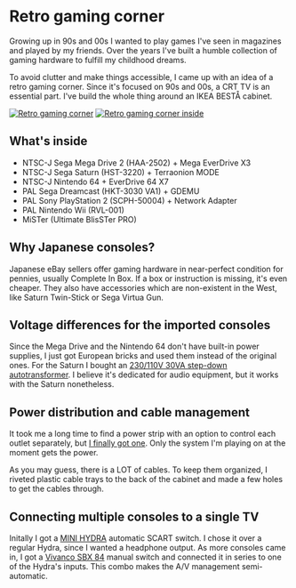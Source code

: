# Retro gaming corner

Growing up in 90s and 00s I wanted to play games I've seen in magazines and played by my friends. Over the years I've built a humble collection of gaming hardware to fulfill my childhood dreams.

To avoid clutter and make things accessible, I came up with an idea of a retro gaming corner. Since it's focused on 90s and 00s, a CRT TV is an essential part. I've build the whole thing around an IKEA BESTÅ cabinet.

[![Retro gaming corner](images/500px-Retro_gaming_corner.jpg "Retro gaming corner")](images/Retro_gaming_corner.jpg)
[![Retro gaming corner inside](images/500px-Retro_gaming_corner_inside.jpg "Retro gaming corner inside")](images/Retro_gaming_corner_inside.jpg)


## What's inside

- NTSC-J Sega Mega Drive 2 (HAA-2502) + Mega EverDrive X3
- NTSC-J Sega Saturn (HST-3220) + Terraonion MODE
- NTSC-J Nintendo 64 + EverDrive 64 X7
- PAL Sega Dreamcast (HKT-3030 VA1) + GDEMU
- PAL Sony PlayStation 2 (SCPH-50004) + Network Adapter
- PAL Nintendo Wii (RVL-001)
- MiSTer (Ultimate BlisSTer PRO)


## Why Japanese consoles?

Japanese eBay sellers offer gaming hardware in near-perfect condition for pennies, usually Complete In Box. If a box or instruction is missing, it's even cheaper. They also have accessories which are non-existent in the West, like Saturn Twin-Stick or Sega Virtua Gun.


## Voltage differences for the imported consoles

Since the Mega Drive and the Nintendo 64 don't have built-in power supplies, I just got European bricks and used them instead of the original ones. For the Saturn I bought an [230/110V 30VA step-down autotransformer](https://sklep.toroidy.pl/en_US/p/ATSS0030-230110V-30VA-step-down-autotransformer-plastic-housing%2C-1-outlet/204). I believe it's dedicated for audio equipment, but it works with the Saturn nonetheless.


## Power distribution and cable management

It took me a long time to find a power strip with an option to control each outlet separately, but [I finally got one](https://ibizashop.eu/gb/accessoires/493-LC806S-DE-5420047143945.html). Only the system I'm playing on at the moment gets the power.

As you may guess, there is a LOT of cables. To keep them organized, I riveted plastic cable trays to the back of the cabinet and made a few holes to get the cables through.


## Connecting multiple consoles to a single TV

Initally I got a [MINI HYDRA](https://lotharek.pl/productdetail.php?id=320) automatic SCART switch. I chose it over a regular Hydra, since I wanted a headphone output. As more consoles came in, I got a [Vivanco SBX 84](https://www.radiomuseum.org/r/vivanco_sbx84.html) manual switch and connected it in series to one of the Hydra's inputs. This combo makes the A/V management semi-automatic.
